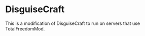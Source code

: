 DisguiseCraft
=============
This is a modification of DisguiseCraft to run on servers that use TotalFreedomMod.
